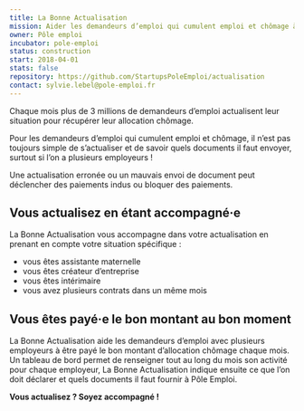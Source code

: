 ```yaml
---
title: La Bonne Actualisation
mission: Aider les demandeurs d’emploi qui cumulent emploi et chômage à être payé le bon montant d’allocation chômage chaque mois
owner: Pôle emploi
incubator: pole-emploi
status: construction
start: 2018-04-01
stats: false
repository: https://github.com/StartupsPoleEmploi/actualisation
contact: sylvie.lebel@pole-emploi.fr
---
```


Chaque mois plus de 3 millions de demandeurs d’emploi actualisent leur situation pour récupérer leur allocation chômage.

Pour les demandeurs d’emploi qui cumulent emploi et chômage, il n’est pas toujours simple de s’actualiser et de savoir quels documents il faut envoyer, surtout si l’on a plusieurs employeurs !

Une actualisation erronée ou un mauvais envoi de document peut déclencher des paiements indus ou bloquer des paiements.


## Vous actualisez en étant accompagné·e

La Bonne Actualisation vous accompagne dans votre actualisation en prenant en compte votre situation spécifique :
- vous êtes assistante maternelle
- vous êtes créateur d’entreprise
- vous êtes intérimaire
- vous avez plusieurs contrats dans un même mois


## Vous êtes payé·e le bon montant au bon moment

La Bonne Actualisation aide les demandeurs d’emploi avec plusieurs employeurs à être payé le bon montant d’allocation chômage chaque mois.
Un tableau de bord permet de renseigner tout au long du mois son activité pour chaque employeur, La Bonne Actualisation indique ensuite ce que l’on doit déclarer et quels documents il faut fournir à Pôle Emploi.


**Vous actualisez ? Soyez accompagné !**
